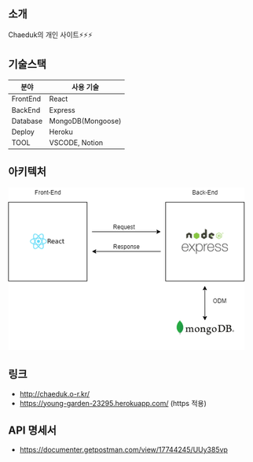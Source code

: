## 소개

Chaeduk의 개인 사이트⚡️⚡️⚡️

## 기술스택

| 분야     | 사용 기술         |
| -------- | ----------------- |
| FrontEnd | React             |
| BackEnd  | Express           |
| Database | MongoDB(Mongoose) |
| Deploy   | Heroku            |
| TOOL     | VSCODE, Notion    |

## 아키텍처

![image](./arch.png)

## 링크

- http://chaeduk.o-r.kr/
- https://young-garden-23295.herokuapp.com/ (https 적용)

## API 명세서

- https://documenter.getpostman.com/view/17744245/UUy385vp
